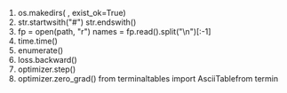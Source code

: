 1. os.makedirs( , exist_ok=True)
2. str.startwsith("#")
   str.endswith()
3. fp = open(path, "r")
   names = fp.read().split("\n")[:-1]
4. time.time()
5. enumerate()
6. loss.backward()
7. optimizer.step()
8. optimizer.zero_grad()
from terminaltables import AsciiTablefrom termin